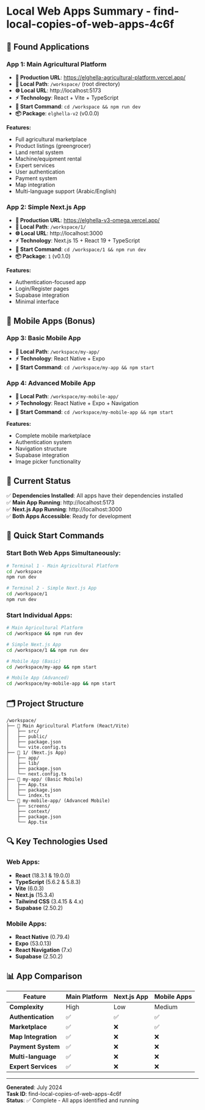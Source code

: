 # Local Web Apps Summary - find-local-copies-of-web-apps-4c6f

## 🎯 **Found Applications**

### **App 1: Main Agricultural Platform** 
- **🔗 Production URL**: https://elghella-agricultural-platform.vercel.app/
- **📁 Local Path**: `/workspace/` (root directory)
- **🌐 Local URL**: http://localhost:5173
- **⚡ Technology**: React + Vite + TypeScript
- **🚀 Start Command**: `cd /workspace && npm run dev`
- **📦 Package**: `elghella-v2` (v0.0.0)

**Features:**
- Full agricultural marketplace
- Product listings (greengrocer)
- Land rental system
- Machine/equipment rental
- Expert services
- User authentication
- Payment system
- Map integration
- Multi-language support (Arabic/English)

### **App 2: Simple Next.js App**
- **🔗 Production URL**: https://elghella-v3-omega.vercel.app/
- **📁 Local Path**: `/workspace/1/`
- **🌐 Local URL**: http://localhost:3000
- **⚡ Technology**: Next.js 15 + React 19 + TypeScript
- **🚀 Start Command**: `cd /workspace/1 && npm run dev`
- **📦 Package**: `1` (v0.1.0)

**Features:**
- Authentication-focused app
- Login/Register pages
- Supabase integration
- Minimal interface

## 📱 **Mobile Apps (Bonus)**

### **App 3: Basic Mobile App**
- **📁 Local Path**: `/workspace/my-app/`
- **⚡ Technology**: React Native + Expo
- **🚀 Start Command**: `cd /workspace/my-app && npm start`

### **App 4: Advanced Mobile App**
- **📁 Local Path**: `/workspace/my-mobile-app/`
- **⚡ Technology**: React Native + Expo + Navigation
- **🚀 Start Command**: `cd /workspace/my-mobile-app && npm start`

**Features:**
- Complete mobile marketplace
- Authentication system
- Navigation structure
- Supabase integration
- Image picker functionality

## 🔧 **Current Status**

✅ **Dependencies Installed**: All apps have their dependencies installed  
✅ **Main App Running**: http://localhost:5173  
✅ **Next.js App Running**: http://localhost:3000  
✅ **Both Apps Accessible**: Ready for development  

## 🚀 **Quick Start Commands**

### Start Both Web Apps Simultaneously:
```bash
# Terminal 1 - Main Agricultural Platform
cd /workspace
npm run dev

# Terminal 2 - Simple Next.js App  
cd /workspace/1
npm run dev
```

### Start Individual Apps:
```bash
# Main Agricultural Platform
cd /workspace && npm run dev

# Simple Next.js App
cd /workspace/1 && npm run dev

# Mobile App (Basic)
cd /workspace/my-app && npm start

# Mobile App (Advanced)
cd /workspace/my-mobile-app && npm start
```

## 🗂️ **Project Structure**

```
/workspace/
├── 📁 Main Agricultural Platform (React/Vite)
│   ├── src/
│   ├── public/
│   ├── package.json
│   └── vite.config.ts
├── 📁 1/ (Next.js App)
│   ├── app/
│   ├── lib/
│   ├── package.json
│   └── next.config.ts
├── 📁 my-app/ (Basic Mobile)
│   ├── App.tsx
│   ├── package.json
│   └── index.ts
└── 📁 my-mobile-app/ (Advanced Mobile)
    ├── screens/
    ├── context/
    ├── package.json
    └── App.tsx
```

## 🔍 **Key Technologies Used**

### Web Apps:
- **React** (18.3.1 & 19.0.0)
- **TypeScript** (5.6.2 & 5.8.3)
- **Vite** (6.0.3)
- **Next.js** (15.3.4)
- **Tailwind CSS** (3.4.15 & 4.x)
- **Supabase** (2.50.2)

### Mobile Apps:
- **React Native** (0.79.4)
- **Expo** (53.0.13)
- **React Navigation** (7.x)
- **Supabase** (2.50.2)

## 📊 **App Comparison**

| Feature | Main Platform | Next.js App | Mobile Apps |
|---------|---------------|-------------|-------------|
| **Complexity** | High | Low | Medium |
| **Authentication** | ✅ | ✅ | ✅ |
| **Marketplace** | ✅ | ❌ | ✅ |
| **Map Integration** | ✅ | ❌ | ❌ |
| **Payment System** | ✅ | ❌ | ❌ |
| **Multi-language** | ✅ | ❌ | ❌ |
| **Expert Services** | ✅ | ❌ | ❌ |

---

**Generated**: July 2024  
**Task ID**: find-local-copies-of-web-apps-4c6f  
**Status**: ✅ Complete - All apps identified and running